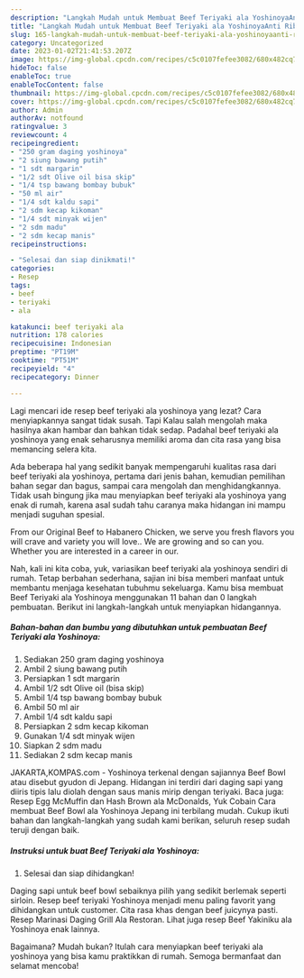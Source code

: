 ```yaml
---
description: "Langkah Mudah untuk Membuat Beef Teriyaki ala YoshinoyaAnti Ribet"
title: "Langkah Mudah untuk Membuat Beef Teriyaki ala YoshinoyaAnti Ribet"
slug: 165-langkah-mudah-untuk-membuat-beef-teriyaki-ala-yoshinoyaanti-ribet
category: Uncategorized
date: 2023-01-02T21:41:53.207Z
image: https://img-global.cpcdn.com/recipes/c5c0107fefee3082/680x482cq70/beef-teriyaki-ala-yoshinoya-foto-resep-utama.jpg
hideToc: false
enableToc: true
enableTocContent: false
thumbnail: https://img-global.cpcdn.com/recipes/c5c0107fefee3082/680x482cq70/beef-teriyaki-ala-yoshinoya-foto-resep-utama.jpg
cover: https://img-global.cpcdn.com/recipes/c5c0107fefee3082/680x482cq70/beef-teriyaki-ala-yoshinoya-foto-resep-utama.jpg
author: Admin
authorAv: notfound
ratingvalue: 3
reviewcount: 4
recipeingredient:
- "250 gram daging yoshinoya"
- "2 siung bawang putih"
- "1 sdt margarin"
- "1/2 sdt Olive oil bisa skip"
- "1/4 tsp bawang bombay bubuk"
- "50 ml air"
- "1/4 sdt kaldu sapi"
- "2 sdm kecap kikoman"
- "1/4 sdt minyak wijen"
- "2 sdm madu"
- "2 sdm kecap manis"
recipeinstructions:

- "Selesai dan siap dinikmati!"
categories:
- Resep
tags:
- beef
- teriyaki
- ala

katakunci: beef teriyaki ala 
nutrition: 178 calories
recipecuisine: Indonesian
preptime: "PT19M"
cooktime: "PT51M"
recipeyield: "4"
recipecategory: Dinner

---
```



Lagi mencari ide resep beef teriyaki ala yoshinoya yang lezat? Cara menyiapkannya sangat tidak susah. Tapi Kalau salah mengolah maka hasilnya akan hambar dan bahkan tidak sedap. Padahal beef teriyaki ala yoshinoya yang enak seharusnya memiliki aroma dan cita rasa yang bisa memancing selera kita.


Ada beberapa hal yang sedikit banyak mempengaruhi kualitas rasa dari beef teriyaki ala yoshinoya, pertama dari jenis bahan, kemudian pemilihan bahan segar dan bagus, sampai cara mengolah dan menghidangkannya. Tidak usah bingung jika mau menyiapkan beef teriyaki ala yoshinoya yang enak di rumah, karena asal sudah tahu caranya maka hidangan ini mampu menjadi suguhan spesial.

From our Original Beef to Habanero Chicken, we serve you fresh flavors you will crave and variety you will love.. We are growing and so can you. Whether you are interested in a career in our.


Nah, kali ini kita coba, yuk, variasikan beef teriyaki ala yoshinoya sendiri di rumah. Tetap berbahan sederhana, sajian ini bisa memberi manfaat untuk membantu menjaga kesehatan tubuhmu sekeluarga. Kamu bisa membuat Beef Teriyaki ala Yoshinoya menggunakan 11 bahan dan 0 langkah pembuatan. Berikut ini langkah-langkah untuk menyiapkan hidangannya.

<!--inarticleads1-->

##### Bahan-bahan dan bumbu yang dibutuhkan untuk pembuatan Beef Teriyaki ala Yoshinoya:

1. Sediakan 250 gram daging yoshinoya
1. Ambil 2 siung bawang putih
1. Persiapkan 1 sdt margarin
1. Ambil 1/2 sdt Olive oil (bisa skip)
1. Ambil 1/4 tsp bawang bombay bubuk
1. Ambil 50 ml air
1. Ambil 1/4 sdt kaldu sapi
1. Persiapkan 2 sdm kecap kikoman
1. Gunakan 1/4 sdt minyak wijen
1. Siapkan 2 sdm madu
1. Sediakan 2 sdm kecap manis


JAKARTA,KOMPAS.com - Yoshinoya terkenal dengan sajiannya Beef Bowl atau disebut gyudon di Jepang. Hidangan ini terdiri dari daging sapi yang diiris tipis lalu diolah dengan saus manis mirip dengan teriyaki. Baca juga: Resep Egg McMuffin dan Hash Brown ala McDonalds, Yuk Cobain Cara membuat Beef Bowl ala Yoshinoya Jepang ini terbilang mudah. Cukup ikuti bahan dan langkah-langkah yang sudah kami berikan, seluruh resep sudah teruji dengan baik. 

<!--inarticleads2-->

##### Instruksi untuk buat Beef Teriyaki ala Yoshinoya:


1. Selesai dan siap dihidangkan!

Daging sapi untuk beef bowl sebaiknya pilih yang sedikit berlemak seperti sirloin. Resep beef teriyaki Yoshinoya menjadi menu paling favorit yang dihidangkan untuk customer. Cita rasa khas dengan beef juicynya pasti. Resep Marinasi Daging Grill Ala Restoran. Lihat juga resep Beef Yakiniku ala Yoshinoya enak lainnya. 

Bagaimana? Mudah bukan? Itulah cara menyiapkan beef teriyaki ala yoshinoya yang bisa kamu praktikkan di rumah. Semoga bermanfaat dan selamat mencoba!
